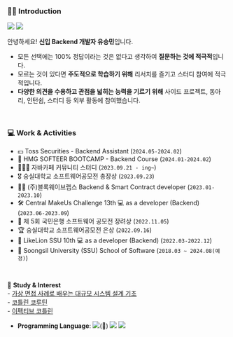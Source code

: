 <div> 
  
### 💁‍♀️ Introduction
<img src="https://img.shields.io/badge/Gmail-EA4335?style=flat&logo=gmail&logoColor=white&link=mailto:ojysep9987@gmail.com"/> 
<a href="https://www.instagram.com/99winnmin/"> <img src="https://img.shields.io/badge/instagram-5333ED?style=flat&logo=instagram&logoColor=white"/></a>
 

안녕하세요! **신입 Backend 개발자 유승민**입니다. 
- 모든 선택에는 100% 정답이라는 것은 없다고 생각하여 **질문하는 것에 적극적**입니다.
- 모르는 것이 있다면 **주도적으로 학습하기 위해** 리서치를 즐기고 스터디 참여에 적극적입니다.
- **다양한 의견을 수용하고 관점을 넓히는 능력을 기르기 위해** 사이드 프로젝트, 동아리, 인턴쉽, 스터디 등 외부 활동에 참여했습니다.

<br>

### 💻 Work & Activities
- 💵 Toss Securities - Backend Assistant (`2024.05-2024.02`)
- 🚗 HMG SOFTEER BOOTCAMP - Backend Course (`2024.01-2024.02`)
- 🧑🏻‍💻 자바카페 커뮤니티 스터디 (`2023.09.21 - ing~`)
- 🎖️ 숭실대학교 소프트웨어공모전 총장상 (`2023.09.23`)
- 🙎‍♂️ (주)블록웨이브랩스 Backend & Smart Contract developer (`2023.01-2023.10`)
- 🛠️ Central MakeUs Challenge 13th 💻 as a developer (Backend) (`2023.06-2023.09`)
- 🥉 제 5회 국민은행 소프트웨어 공모전 장려상 (`2022.11.05`)
- 🏆 숭실대학교 소프트웨어공모전 은상 (`2022.09.16`)
- 🦁 LikeLion SSU 10th 💻 as a developer (Backend) (`2022.03-2022.12`)
- 🏫 Soongsil University (SSU) School of Software (`2018.03 ~ 2024.08(예정)`)

<br>

 
📖 **Study & Interest** <br>
    - [가상 면접 사례로 배우는 대규모 시스템 설계 기초
](https://github.com/JAVACAFE-STUDY/2024-large-scale-system-design-study) <br>
    - [코틀린 코루틴](https://github.com/JAVACAFE-STUDY/coroutine-2023) <br>
    - [이펙티브 코틀린](https://github.com/JAVACAFE-STUDY/effective-kotlin-2024) <br>
    
- **Programming Language**: <img src="https://img.shields.io/badge/Java-339933?style=flat&logo=Java&logoColor=white"/>(💪) <img src="https://img.shields.io/badge/Kotlin-7F52FF?style=flat&logo=kotlin&logoColor=white"/> <img src="https://img.shields.io/badge/Python-1572B6?style=flat&logo=python&logoColor=white"/>


</div>
